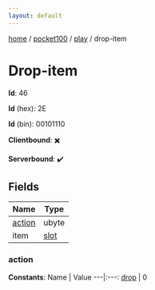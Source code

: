 ```yaml
---
layout: default
---
```


[home](/)  /  [pocket100](/protocol/pocket100)  /  [play](/protocol/pocket100/play)  /  drop-item

# Drop-item

**Id**: 46

**Id** (hex): 2E

**Id** (bin): 00101110

**Clientbound**: ✖️

**Serverbound**: ✔️

## Fields

Name | Type
---|---
[action](#action) | ubyte
item | [slot](/protocol/pocket100/types/slot)

### action

**Constants**:
Name | Value
---|:---:
[drop](action_drop) | 0

